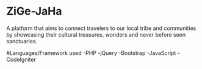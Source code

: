 # ZiGe-JaHa
A platform that aims to connect travelers to our local tribe and communities by showcasing their cultural treasures, wonders and never before seen sanctuaries.

#Languages/Framework used
-PHP
-jQuery
-Bootstrap
-JavaScript
-CodeIgniter
